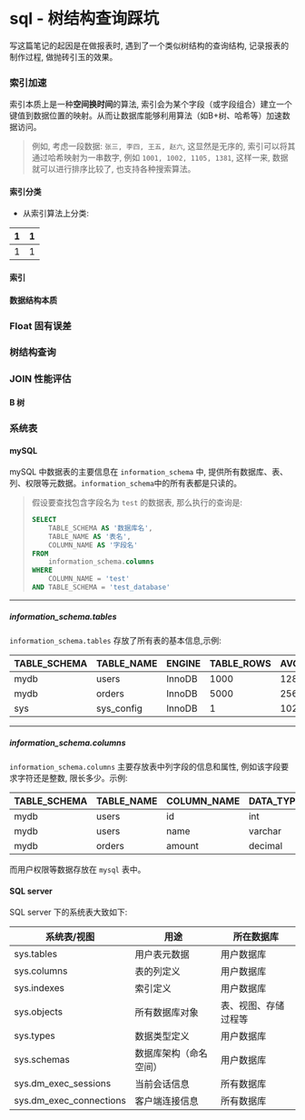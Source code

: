 sql - 树结构查询踩坑
===

写这篇笔记的起因是在做报表时, 遇到了一个类似树结构的查询结构, 记录报表的制作过程, 做抛砖引玉的效果。

### 索引加速

索引本质上是一种**空间换时间**的算法, 索引会为某个字段（或字段组合）建立一个键值到数据位置的映射。从而让数据库能够利用算法（如B+树、哈希等）加速数据访问。

>   例如, 考虑一段数据: `张三, 李四, 王五, 赵六`, 这显然是无序的, 索引可以将其通过哈希映射为一串数字, 例如 `1001, 1002, 1105, 1381`, 这样一来, 数据就可以进行排序比较了, 也支持各种搜索算法。

#### 索引分类

-   从索引算法上分类:

|1|1|
|----|----|
|1|1|

#### 索引


#### 数据结构本质


### Float 固有误差

### 树结构查询

### JOIN 性能评估

#### B 树

### 系统表


#### mySQL

mySQL 中数据表的主要信息在 `information_schema` 中, 提供所有数据库、表、列、权限等元数据。`information_schema`中的所有表都是只读的。

>   假设要查找包含字段名为 `test` 的数据表, 那么执行的查询是:
>   ```sql
>   SELECT 
>       TABLE_SCHEMA AS '数据库名',
>       TABLE_NAME AS '表名',
>       COLUMN_NAME AS '字段名'
>   FROM 
>       information_schema.columns 
>   WHERE 
>       COLUMN_NAME = 'test' 
>   AND TABLE_SCHEMA = 'test_database'
>   ```

---

##### information_schema.tables

`information_schema.tables` 存放了所有表的基本信息,示例:

| TABLE_SCHEMA | TABLE_NAME | ENGINE | TABLE_ROWS | AVG_ROW_LENGTH |
| ------------ | ---------- | ------ | ---------- | -------------- |
| mydb         | users      | InnoDB | 1000       | 128            |
| mydb         | orders     | InnoDB | 5000       | 256            |
| sys          | sys_config | InnoDB | 1          | 1024           |

---

##### information_schema.columns

`information_schema.columns` 主要存放表中列字段的信息和属性, 例如该字段要求字符还是整数, 限长多少。示例:


| TABLE_SCHEMA | TABLE_NAME | COLUMN_NAME | DATA_TYPE | CHARACTER_MAXIMUM_LENGTH | IS_NULLABLE | COLUMN_DEFAULT | EXTRA          |
| ------------ | ---------- | ----------- | --------- | ------------------------ | ----------- | -------------- | -------------- |
| mydb         | users      | id          | int       | NULL                     | NO          | NULL           | auto_increment |
| mydb         | users      | name        | varchar   | 255                      | YES         | NULL           |                |
| mydb         | orders     | amount      | decimal   | NULL                     | NO          | 0.00           |

而用户权限等数据存放在 `mysql` 表中。 

#### SQL server

SQL server 下的系统表大致如下:

| 系统表/视图             | 用途                   | 所在数据库           |
| ----------------------- | ---------------------- | -------------------- |
| sys.tables              | 用户表元数据           | 用户数据库           |
| sys.columns             | 表的列定义             | 用户数据库           |
| sys.indexes             | 索引定义               | 用户数据库           |
| sys.objects             | 所有数据库对象         | 表、视图、存储过程等 | 用户数据库 |
| sys.types               | 数据类型定义           | 用户数据库           |
| sys.schemas             | 数据库架构（命名空间） | 用户数据库           |
| sys.dm_exec_sessions    | 当前会话信息           | 所有数据库           |
| sys.dm_exec_connections | 客户端连接信息         | 所有数据库           |
